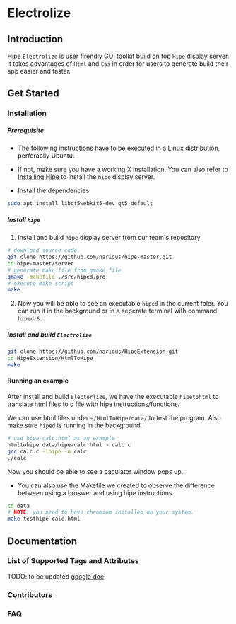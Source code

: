# Electrolize

## Introduction

Hipe `Electrolize` is user firendly GUI toolkit build on top `Hipe` display server.
It takes advantages of `Html` and `Css` in order for users to generate build their
app easier and faster.

## Get Started

### Installation


##### Prerequisite

* The following instructions have to be executed in a Linux distribution, perferablly Ubuntu.

* If not, make sure you have a working X installation. You can also refer to 
[Installing Hipe](http://www.hipe.tech/?l1=documentation&l2=Installation)
to install the `hipe` display server.

* Install the dependencies
``` bash
sudo apt install libqt5webkit5-dev qt5-default
```

##### Install `hipe`

1. Install and build `hipe` display server from our team's repository

``` bash
# download source code.
git clone https://github.com/narious/hipe-master.git
cd hipe-master/server
# generate make file from qmake file
qmake -makefile ./src/hiped.pro
# execute make script
make
```

2. Now you will be able to see an executable `hiped` in the current foler.
You can run it in the background or in a seperate terminal with command
`hiped &`.


##### Install and build `Electrolize`

``` bash
git clone https://github.com/narious/HipeExtension.git
cd HipeExtension/HtmlToHipe
make
```

#### Running an example

After install and build `Electorlize`, we have the executable `hipetohtml` to translate 
html files to c file with hipe instructions/functions.

We can use html files under `~/HtmlToHipe/data/` to test the program.
Also make sure `hiped` is running in the background.

``` bash
# use hipe-calc.html as an example
htmltohipe data/hipe-calc.html > calc.c
gcc calc.c -lhipe -o calc
./calc
```

Now you should be able to see a caculator window pops up.

* You can also use the Makefile we created to observe the difference between using a broswer and 
using hipe instructions.

``` bash
cd data
# NOTE: you need to have chromium installed on your system.
make testhipe-calc.html
```


## Documentation

### List of Supported Tags and Attributes

TODO: to be updated
[google doc](https://docs.google.com/spreadsheets/d/1Hg7m_Blj9LdwCqyFxwkCfdWY928O79K_ge3IN7phpbk/edit#gid=0)

### Contributors

### FAQ

